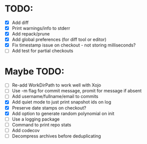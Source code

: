 # TODO:
- [x] Add diff
- [x] Print warnings/info to stderr
- [x] Add repack/prune
- [x] Add global preferences (for diff tool or editor)
- [x] Fix timestamp issue on checkout - not storing milliseconds?
- [ ] Add test for partial checkouts

# Maybe TODO:
- [ ] Re-add WorkDirPath to work well with Xojo
- [ ] Use -m flag for commit message, promit for message if absent
- [ ] Add username/fullname/email to commits
- [x] Add quiet mode to just print snapshot ids on log
- [x] Preserve date stamps on checkout?
- [x] Add option to generate random polynomial on init
- [ ] Use a logging package 
- [ ] Command to print repo stats
- [ ] Add codecov
- [ ] Decompress archives before deduplicating
